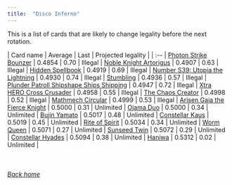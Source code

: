 ```yaml
---
title:  "Disco Inferno"
---
```


This is a list of cards that are likely to change legality before the next rotation.

| Card name | Average | Last | Projected legality |
| :-- |
[Photon Strike Bounzer](https://db.ygoprodeck.com/card/?search=Photon%20Strike%20Bounzer) | 0.4854 | 0.70 | Illegal |
[Noble Knight Artorigus](https://db.ygoprodeck.com/card/?search=Noble%20Knight%20Artorigus) | 0.4907 | 0.63 | Illegal |
[Hidden Spellbook](https://db.ygoprodeck.com/card/?search=Hidden%20Spellbook) | 0.4919 | 0.69 | Illegal |
[Number S39: Utopia the Lightning](https://db.ygoprodeck.com/card/?search=Number%20S39:%20Utopia%20the%20Lightning) | 0.4930 | 0.74 | Illegal |
[Stumbling](https://db.ygoprodeck.com/card/?search=Stumbling) | 0.4936 | 0.57 | Illegal |
[Plunder Patroll Shipshape Ships Shipping](https://db.ygoprodeck.com/card/?search=Plunder%20Patroll%20Shipshape%20Ships%20Shipping) | 0.4947 | 0.72 | Illegal |
[Xtra HERO Cross Crusader](https://db.ygoprodeck.com/card/?search=Xtra%20HERO%20Cross%20Crusader) | 0.4958 | 0.55 | Illegal |
[The Chaos Creator](https://db.ygoprodeck.com/card/?search=The%20Chaos%20Creator) | 0.4998 | 0.52 | Illegal |
[Mathmech Circular](https://db.ygoprodeck.com/card/?search=Mathmech%20Circular) | 0.4999 | 0.53 | Illegal |
[Arisen Gaia the Fierce Knight](https://db.ygoprodeck.com/card/?search=Arisen%20Gaia%20the%20Fierce%20Knight) | 0.5000 | 0.31 | Unlimited |
[Ojama Duo](https://db.ygoprodeck.com/card/?search=Ojama%20Duo) | 0.5000 | 0.34 | Unlimited |
[Bujin Yamato](https://db.ygoprodeck.com/card/?search=Bujin%20Yamato) | 0.5017 | 0.48 | Unlimited |
[Constellar Kaus](https://db.ygoprodeck.com/card/?search=Constellar%20Kaus) | 0.5019 | 0.45 | Unlimited |
[Rite of Spirit](https://db.ygoprodeck.com/card/?search=Rite%20of%20Spirit) | 0.5034 | 0.34 | Unlimited |
[Worm Queen](https://db.ygoprodeck.com/card/?search=Worm%20Queen) | 0.5071 | 0.27 | Unlimited |
[Sunseed Twin](https://db.ygoprodeck.com/card/?search=Sunseed%20Twin) | 0.5072 | 0.29 | Unlimited |
[Constellar Hyades](https://db.ygoprodeck.com/card/?search=Constellar%20Hyades) | 0.5094 | 0.38 | Unlimited |
[Haniwa](https://db.ygoprodeck.com/card/?search=Haniwa) | 0.5312 | 0.02 | Unlimited |

<br>

###### [Back home](index)